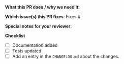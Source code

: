<!--  Thanks for sending a pull request!  Before submitting:

1. Read our CONTRIBUTING.md guide
2. Name your PR as `<Feature Area>: Describe your change`.
  a. Do not end the title with punctuation. It will be added in the changelog.
  b. Start with an imperative verb. Example: Fix the latency between System A and System B.
  c. Use sentence case, not title case.
  d. Use a complete phrase or sentence. The PR title will appear in a changelog, so help other people understand what your change will be.
3. Rebase your PR if it gets out of sync with main
4. If changing the Helm chart, please ensure the chart version is increased per semantic versioning (https://semver.org)
-->

**What this PR does / why we need it**:

**Which issue(s) this PR fixes**:
Fixes #<issue number>

**Special notes for your reviewer**:

**Checklist**
- [ ] Documentation added
- [ ] Tests updated
- [ ] Add an entry in the `CHANGELOG.md` about the changes.
